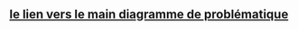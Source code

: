 ## [le lien vers le main diagramme de problématique][def]

[def]: https://excalidraw.com/#room=02259598d5e67191d871,9sMQ30Zhtxh-gyV-FOi1mg


